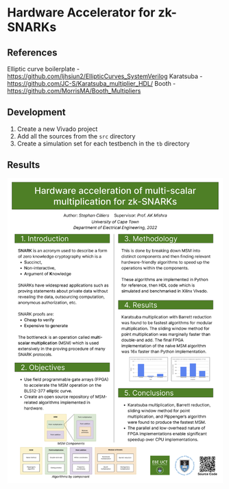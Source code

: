 # Hardware Accelerator for zk-SNARKs

## References

Elliptic curve boilerplate - https://github.com/ljhsiun2/EllipticCurves_SystemVerilog
Karatsuba - https://github.com/JC-S/Karatsuba_multiplier_HDL/
Booth - https://github.com/MorrisMA/Booth_Multipliers

## Development

1. Create a new Vivado project
2. Add all the sources from the `src` directory
3. Create a simulation set for each testbench in the `tb` directory

## Results

![Results](https://github.com/stephancill/msm-hardware-acceleration/blob/master/poster.png?raw=true)
